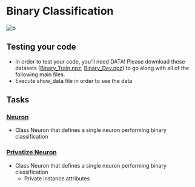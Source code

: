 # Binary Classification

![b](https://3qeqpr26caki16dnhd19sv6by6v-wpengine.netdna-ssl.com/wp-content/uploads/2020/01/Scatter-Plot-of-Binary-Classification-Dataset.png)

## Testing your code
- In order to test your code, you’ll need DATA! Please download these datasets ([Binary_Train.npz](https://s3.amazonaws.com/intranet-projects-files/holbertonschool-ml/Binary_Train.npz), [Binary_Dev.npz](https://s3.amazonaws.com/intranet-projects-files/holbertonschool-ml/Binary_Dev.npz)) to go along with all of the following main files.
- Execute show_data file in order to see the data

## Tasks

### [Neuron](./0-neuron.py)
- Class Neuron that defines a single neuron performing binary classification

### [Privatize Neuron](./1-neuron.py)
- Class Neuron that defines a single neuron performing binary classification
    - Private instance attributes
